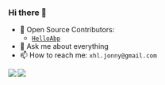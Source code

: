 ### Hi there 👋

- 🔭 Open Source Contributors: 
  - [`HelloAbp`](https://github.com/xiajingren/HelloAbp) 
- 💬 Ask me about everything
- 📫 How to reach me: `xhl.jonny@gmail.com`

<img align="left" src="https://github-readme-stats.vercel.app/api/top-langs/?username=jonny-xhl&layout=compact" />
<img src="https://github-readme-stats.vercel.app/api?username=jonny-xhl&show_icons=true&icon_color=0366d6&text_color=24292e&bg_color=ffffff&hide_title=true" />
